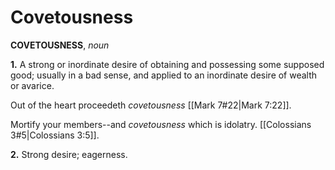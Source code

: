 # Covetousness

**COVETOUSNESS**, _noun_

**1.** A strong or inordinate desire of obtaining and possessing some supposed good; usually in a bad sense, and applied to an inordinate desire of wealth or avarice.

Out of the heart proceedeth _covetousness_ [[Mark 7#22|Mark 7:22]].

Mortify your members--and _covetousness_ which is idolatry. [[Colossians 3#5|Colossians 3:5]].

**2.** Strong desire; eagerness.